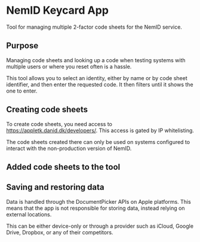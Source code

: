 # NemID Keycard App

Tool for managing multiple 2-factor code sheets for the NemID service.


## Purpose

Managing code sheets and looking up a code when testing systems with multiple users or where you reset often is a hassle.

This tool allows you to select an identity, either by name or by code sheet identifier, and then enter the requested code. It then filters until it shows the one to enter.


## Creating code sheets

To create code sheets, you need access to https://appletk.danid.dk/developers/. This access is gated by IP whitelisting.

The code sheets created there can only be used on systems configured to interact with the non-production version of NemID.


## Added code sheets to the tool


## Saving and restoring data

Data is handled through the DocumentPicker APIs on Apple platforms. This means that the app is not responsible for storing data, instead relying on external locations.

This can be either device-only or through a provider such as iCloud, Google Drive, Dropbox, or any of their competitors.
